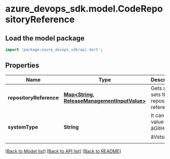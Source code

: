 # azure_devops_sdk.model.CodeRepositoryReference

## Load the model package
```dart
import 'package:azure_devops_sdk/api.dart';
```

## Properties
Name | Type | Description | Notes
------------ | ------------- | ------------- | -------------
**repositoryReference** | [**Map&lt;String, ReleaseManagementInputValue&gt;**](ReleaseManagementInputValue.md) | Gets and sets the repository references. | [optional] [default to {}]
**systemType** | **String** | It can have value as âGitHubâ, âVstsâ. | [optional] [default to null]

[[Back to Model list]](../README.md#documentation-for-models) [[Back to API list]](../README.md#documentation-for-api-endpoints) [[Back to README]](../README.md)


